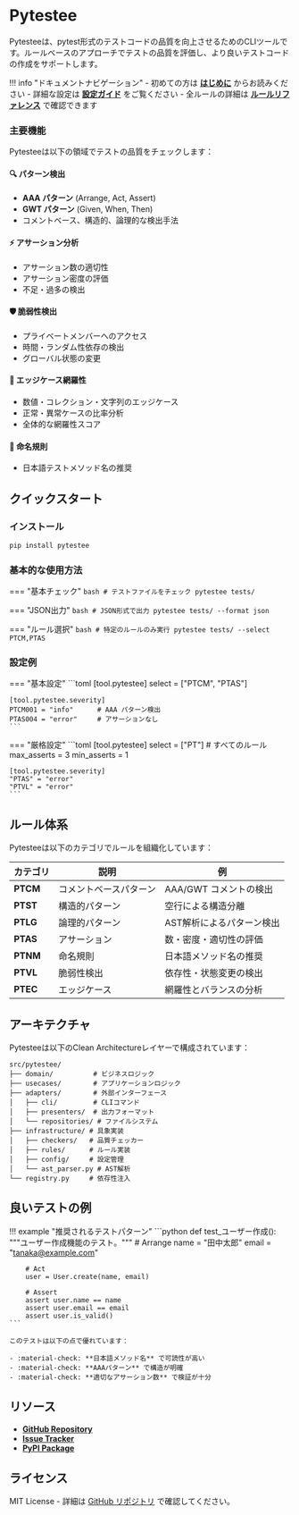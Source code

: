 # Pytestee

Pytesteeは、pytest形式のテストコードの品質を向上させるためのCLIツールです。ルールベースのアプローチでテストの品質を評価し、より良いテストコードの作成をサポートします。

!!! info "ドキュメントナビゲーション"
    - 初めての方は **[はじめに](getting-started.md)** からお読みください
    - 詳細な設定は **[設定ガイド](configuration.md)** をご覧ください
    - 全ルールの詳細は **[ルールリファレンス](rules.md)** で確認できます

### 主要機能

Pytesteeは以下の領域でテストの品質をチェックします：

#### 🔍 パターン検出
- **AAA パターン** (Arrange, Act, Assert)
- **GWT パターン** (Given, When, Then)
- コメントベース、構造的、論理的な検出手法

#### ⚡ アサーション分析
- アサーション数の適切性
- アサーション密度の評価
- 不足・過多の検出

#### 🛡️ 脆弱性検出
- プライベートメンバーへのアクセス
- 時間・ランダム性依存の検出
- グローバル状態の変更

#### 🎯 エッジケース網羅性
- 数値・コレクション・文字列のエッジケース
- 正常・異常ケースの比率分析
- 全体的な網羅性スコア

#### 📝 命名規則
- 日本語テストメソッド名の推奨

## クイックスタート

### インストール
```bash
pip install pytestee
```

### 基本的な使用方法

=== "基本チェック"
    ```bash
    # テストファイルをチェック
    pytestee tests/
    ```

=== "JSON出力"
    ```bash
    # JSON形式で出力
    pytestee tests/ --format json
    ```

=== "ルール選択"
    ```bash
    # 特定のルールのみ実行
    pytestee tests/ --select PTCM,PTAS
    ```

### 設定例

=== "基本設定"
    ```toml
    [tool.pytestee]
    select = ["PTCM", "PTAS"]
    
    [tool.pytestee.severity]
    PTCM001 = "info"      # AAA パターン検出
    PTAS004 = "error"     # アサーションなし
    ```

=== "厳格設定"
    ```toml
    [tool.pytestee]
    select = ["PT"]  # すべてのルール
    max_asserts = 3
    min_asserts = 1
    
    [tool.pytestee.severity]
    "PTAS" = "error"
    "PTVL" = "error"
    ```

## ルール体系

Pytesteeは以下のカテゴリでルールを組織化しています：

| カテゴリ | 説明 | 例 |
|---------|------|----| 
| **PTCM** | コメントベースパターン | AAA/GWT コメントの検出 |
| **PTST** | 構造的パターン | 空行による構造分離 |
| **PTLG** | 論理的パターン | AST解析によるパターン検出 |
| **PTAS** | アサーション | 数・密度・適切性の評価 |
| **PTNM** | 命名規則 | 日本語メソッド名の推奨 |
| **PTVL** | 脆弱性検出 | 依存性・状態変更の検出 |
| **PTEC** | エッジケース | 網羅性とバランスの分析 |

## アーキテクチャ

Pytesteeは以下のClean Architectureレイヤーで構成されています：

```
src/pytestee/
├── domain/          # ビジネスロジック
├── usecases/        # アプリケーションロジック
├── adapters/        # 外部インターフェース
│   ├── cli/         # CLIコマンド
│   ├── presenters/  # 出力フォーマット
│   └── repositories/ # ファイルシステム
├── infrastructure/ # 具象実装
│   ├── checkers/   # 品質チェッカー
│   ├── rules/      # ルール実装
│   ├── config/     # 設定管理
│   └── ast_parser.py # AST解析
└── registry.py     # 依存性注入
```

## 良いテストの例

!!! example "推奨されるテストパターン"
    ```python
    def test_ユーザー作成():
        """ユーザー作成機能のテスト。"""
        # Arrange
        name = "田中太郎"
        email = "tanaka@example.com"
        
        # Act
        user = User.create(name, email)
        
        # Assert
        assert user.name == name
        assert user.email == email
        assert user.is_valid()
    ```

    このテストは以下の点で優れています：
    
    - :material-check: **日本語メソッド名** で可読性が高い
    - :material-check: **AAAパターン** で構造が明確
    - :material-check: **適切なアサーション数** で検証が十分

## リソース

- **[GitHub Repository](https://github.com/mmocchi/pytestee)**
- **[Issue Tracker](https://github.com/mmocchi/pytestee/issues)**
- **[PyPI Package](https://pypi.org/project/pytestee/)**

## ライセンス

MIT License - 詳細は [GitHub リポジトリ](https://github.com/mmocchi/pytestee/blob/main/LICENSE) で確認してください。
